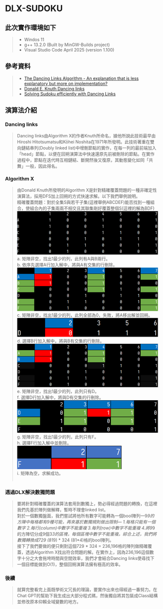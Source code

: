 # DLX-SUDOKU
此次實作環境如下
---
>* Windos 11  
>* g++ 13.2.0 (Built by MinGW-Builds project)  
>* Visual Studio Code April 2025 (version 1.100)  
  
## 參考資料
>* [The Dancing Links Algorithm - An explanation that is less explanatory but more on implementation?](https://stackoverflow.com/questions/1518335/the-dancing-links-algorithm-an-explanation-that-is-less-explanatory-but-more-o)  
>* [Donald E. Knuth Dancing links](https://arxiv.org/abs/cs/0011047)  
>* [Solving Sudoku efficiently with Dancing Links](https://www.kth.se/social/files/58861771f276547fe1dbf8d1/HLaestanderMHarrysson_dkand14.pdf)
## 演算法介紹
### Dancing links  
>Dancing links由Algorithm X的作者Knuth所命名，據他所說此技術最早由Hiroshi Hitotsumatsu和Kōhei Noshita在1971年所發明。此技術著重在雙向鏈結串列(Doubly linked list)中增刪節點的實作，在每一列的最前端加入「head」節點，以便在回朔演算法中快速還原先前被刪除的節點。在實作過程中，節點在迭代時互相鏈結、斷開然後又復原，其動態變化如同「共舞」一般，因此得名。

### Algorithm X  
>由Donald Knuth所發明的Algorithm X是針對精確覆蓋問題的一種非確定性演算法，採用DFS加上回朔的方式快速求解。以下我們舉例說明。  
>精確覆蓋問題：對於全集S與若干子集(這裡舉例ABCDEF)能否找到一種組合，使組合內的子集兩兩不相交且其聯集剛好覆蓋整個S(這裡的解為BDF)
![image](./matrix/(6).png)  
>a.	矩陣非空，找出1最少的列，此列有A與B兩行。  
b.	依序先選擇A行加入解中，將與A有交集的行刪除。  
![image](./matrix/(2).png)  
c.	矩陣非空，找出1最少的列，此列全部為0，失敗，將A移出解並回朔。  
![image](./matrix/(3).png)  
d.	選擇B行加入解中，將與B有交集的行刪除。  
![image](./matrix/(1).png)   
e.	矩陣非空，找出1最少的列，此列只有D。  
f.	選擇D行加入解中，將與D有交集的行刪除。  
![image](./matrix/(4).png)  
g.	矩陣非空，找出1最少的列，此列只有F。  
h.	選擇F行加入解中並刪除。  
![image](./matrix/(5).png)  
i.	矩陣為空，求解成功。  
 
### 透過DLX解決數獨問題
>要將針對精確覆蓋的演算法套用到數獨上，勢必得經過問題的轉換，在這裡我們先基於陣列做解釋，暫時不理會linked list。  
對於一個數獨盤面，我們嘗試將他所有數字可能轉為一個bool陣列—9*9的方陣中每格都有9種可能，再來基於數獨規則做出限制— 1.每格只能有一個數字 2.每行(column)中數字不能重複 3.每列(row)中數字不能重複 4.將9*9的方陣切分成9個3*3的區塊，每個區塊中數字不能重複。綜合上述，我們將數獨轉換成729 (81*9) * 324 (81*4)格的bool陣列。  
接下了我們要做的便只剩對這個729 * 324 = 236,196格的陣列做精確覆蓋，透過Algorithm X找出符合問題的解。在實作上，因為236,196這個數字十分之大會拖垮時間與空間效率，我們才會結合Dancing links使尋找下一個目標能做到O(1)，整個回朔演算法擁有極高的效率。  
### 後續
>就算完整看完上面既學術又冗長的理論，要實作出來也得經過一番努力。在Chat GPT的幫助下我生成出大部分程式碼，然後獨自將其包裝成Class結構並修改原本仰賴全域變數的地方。  
